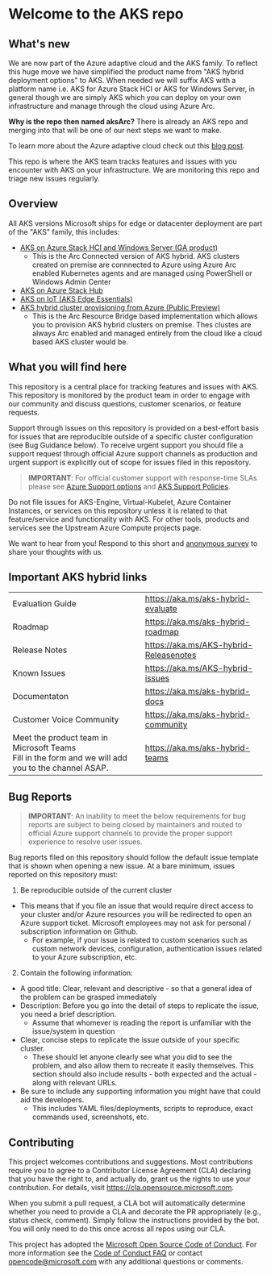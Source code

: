 # Welcome to the AKS repo

## What's new
We are now part of the Azure adaptive cloud and the AKS family. To reflect this huge move we have simplified the product name from "AKS hybrid deployment options" to AKS. 
When needed we will suffix AKS with a platform name i.e. AKS for Azure Stack HCI or AKS for Windows Server, in general though we are simply AKS which you can deploy on your own infrastructure and manage through the cloud using Azure Arc. 

**Why is the repo then named aksArc?**
There is already an AKS repo and merging into that will be one of our next steps we want to make.

To learn more about the Azure adaptive cloud check out this [blog post](https://azure.microsoft.com/blog/advancing-hybrid-cloud-to-adaptive-cloud-with-azure/).

This repo is where the AKS team tracks features and issues with you encounter with AKS on your infrastructure. We are monitoring this repo and triage new issues regularly.

## Overview

All AKS versions Microsoft ships for edge or datacenter deployment are part of the "AKS" family, this includes:
* [AKS on Azure Stack HCI and Windows Server (GA product)](https://aka.ms/aks-hybrid) 
  *  This is the Arc Connected version of AKS hybrid. AKS clusters created on premise are connnected to Azure using Azure Arc enabled Kubernetes agents and are managed using PowerShell or Windows Admin Center
* [AKS on Azure Stack Hub](https://learn.microsoft.com/azure-stack/user/azure-stack-kubernetes-aks-engine-overview)
* [AKS on IoT (AKS Edge Essentials)](https://learn.microsoft.com/en-us/azure/aks/hybrid/aks-edge-overview)
* [AKS hybrid cluster provisioning from Azure (Public Preview)](https://learn.microsoft.com/en-us/azure/aks/hybrid/aks-hybrid-preview-overview)
  * This is the Arc Resource Bridge based implementation which allows you to provision AKS hybrid clusters on premise. Thes clustes are always Arc enabled and managed entirely from the cloud like a cloud based AKS cluster would be. 

## What you will find here
This repository is a central place for tracking features and issues with AKS. This repository is monitored by the product team in order to engage with our community and discuss questions, customer scenarios, or feature requests.

Support through issues on this repository is provided on a best-effort basis for issues that are reproducible outside of a specific cluster configuration (see Bug Guidance below). To receive urgent support you should file a support request through official Azure support channels as production and urgent support is explicitly out of scope for issues filed in this repository.

> **IMPORTANT**: For official customer support with response-time SLAs please see
[Azure Support options][1] and [AKS Support Policies][2]. 

Do not file issues for AKS-Engine, Virtual-Kubelet, Azure Container Instances, or services on this repository unless it is related to that feature/service and functionality with AKS. For other tools, products and services see the Upstream Azure Compute projects page.

We want to hear from you! Respond to this short and [anonymous survey](https://aka.ms/AKSHCIPreviewSurvey) to share your thoughts with us.

## Important AKS hybrid links
|||
|-----|-----|
|Evaluation Guide|https://aka.ms/aks-hybrid-evaluate|
|Roadmap|https://aka.ms/aks-hybrid-roadmap|
|Release Notes|https://aka.ms/AKS-hybrid-Releasenotes|
|Known Issues|https://aka.ms/AKS-hybrid-issues|
|Documentaton|https://aka.ms/aks-hybrid-docs|
|Customer Voice Community|https://aka.ms/aks-hybrid-community|
|Meet the product team in Microsoft Teams<br>Fill in the form and we will add you to the channel ASAP.|https://aka.ms/aks-hybrid-teams|

## Bug Reports <a name="bugs"></a>

> **IMPORTANT**: An inability to meet the below requirements for bug reports are subject to being closed by maintainers and routed to official Azure support channels to provide the proper support experience to resolve user issues.

Bug reports filed on this repository should follow the default issue template
that is shown when opening a new issue. At a bare minimum, issues reported on
this repository must:

1. Be reproducible outside of the current cluster

* This means that if you file an issue that would require direct access to
  your cluster and/or Azure resources you will be redirected to open an Azure
  support ticket. Microsoft employees may not ask for personal / subscription
  information on Github.
    * For example, if your issue is related to custom scenarios such as
    custom network devices, configuration, authentication issues related to
    your Azure subscription, etc.

2. Contain the following information:

* A good title: Clear, relevant and descriptive - so that a general idea of the
  problem can be grasped immediately
* Description: Before you go into the detail of steps to replicate the issue,
  you need a brief description.
  * Assume that whomever is reading the report is unfamiliar with the
    issue/system in question
* Clear, concise steps to replicate the issue outside of your specific cluster.
  * These should let anyone clearly see what you did to see the problem, and
    also allow them to recreate it easily themselves. This section should also
    include results - both expected and the actual - along with relevant URLs.
* Be sure to include any supporting information you might have that could aid the developers.
  * This includes YAML files/deployments, scripts to reproduce, exact commands used, screenshots, etc.

[1]: https://azure.microsoft.com/support/options/
[2]: https://learn.microsoft.com/en-us/azure/aks/hybrid/support-policies

## Contributing

This project welcomes contributions and suggestions.  Most contributions require you to agree to a
Contributor License Agreement (CLA) declaring that you have the right to, and actually do, grant us
the rights to use your contribution. For details, visit https://cla.opensource.microsoft.com.

When you submit a pull request, a CLA bot will automatically determine whether you need to provide
a CLA and decorate the PR appropriately (e.g., status check, comment). Simply follow the instructions
provided by the bot. You will only need to do this once across all repos using our CLA.

This project has adopted the [Microsoft Open Source Code of Conduct](https://opensource.microsoft.com/codeofconduct/).
For more information see the [Code of Conduct FAQ](https://opensource.microsoft.com/codeofconduct/faq/) or
contact [opencode@microsoft.com](mailto:opencode@microsoft.com) with any additional questions or comments.
